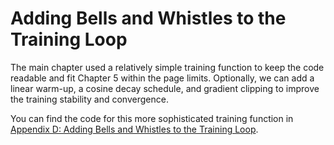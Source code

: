 # Adding Bells and Whistles to the Training Loop

The main chapter used a relatively simple training function to keep the code readable and fit Chapter 5 within the page limits. Optionally, we can add a linear warm-up, a cosine decay schedule, and gradient clipping to improve the training stability and convergence.

You can find the code for this more sophisticated training function in [Appendix D: Adding Bells and Whistles to the Training Loop](../../appendix-D/01_main-chapter-code/appendix-D.ipynb).
